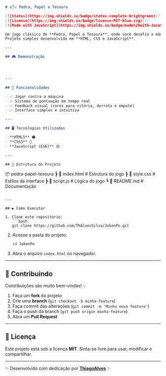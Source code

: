 ```markdown
# ✊✋✌️ Pedra, Papel e Tesoura  

[![Status](https://img.shields.io/badge/status-completo-brightgreen)]()  
[![License](https://img.shields.io/badge/license-MIT-blue.svg)]()  
[![Made with JavaScript](https://img.shields.io/badge/made%20with-JavaScript-yellow)]()  

Um jogo clássico de **Pedra, Papel e Tesoura**, onde você desafia a máquina em rodadas divertidas.  
Projeto simples desenvolvido em **HTML, CSS e JavaScript**.  

---

## 🎮 Demonstração  




---

## 🚀 Funcionalidades  

- ✅ Jogar contra a máquina  
- ✅ Sistema de pontuação em tempo real  
- ✅ Feedback visual (cores para vitória, derrota e empate)  
- ✅ Interface simples e intuitiva  

---

## 🖥️ Tecnologias Utilizadas  

- **HTML5** 🟠  
- **CSS3** 🔵  
- **JavaScript (ES6)** 🟡  

---

## 📂 Estrutura do Projeto  

```

📦 pedra-papel-tesoura
┣ 📜 index.html      # Estrutura do jogo
┣ 📜 style.css       # Estilos da interface
┣ 📜 script.js       # Lógica do jogo
┗ 📜 README.md       # Documentação

````

---

## ▶️ Como Executar  

1. Clone este repositório:  
   ```bash
   git clone https://github.com/ThAlvesSilva/JokenPo.git
````

2. Acesse a pasta do projeto:

   ```bash
   cd JokenPo
   ```
3. Abra o arquivo `index.html` no navegador.

---

## 🤝 Contribuindo

Contribuições são muito bem-vindas! 💡

1. Faça um **fork** do projeto
2. Crie uma **branch** (`git checkout -b minha-feature`)
3. Faça commit das alterações (`git commit -m 'Minha nova feature'`)
4. Faça o push da branch (`git push origin minha-feature`)
5. Abra um **Pull Request**

---

## 📜 Licença

Este projeto está sob a licença **MIT**.
Sinta-se livre para usar, modificar e compartilhar.

---

✨ Desenvolvido com dedicação por **[ThiagoAlves](https://github.com/ThAlvesSilva)** ✨


